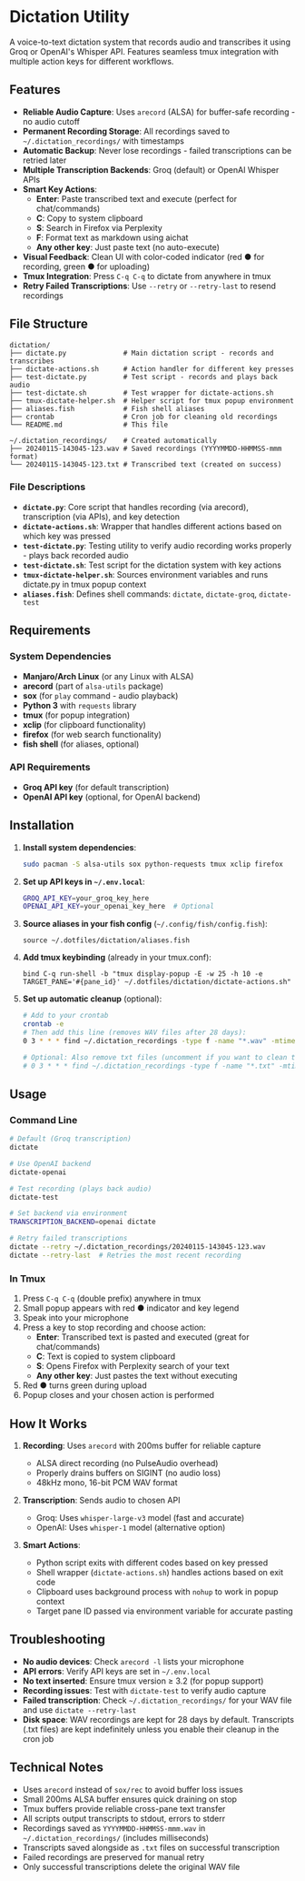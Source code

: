 # Dictation Utility

A voice-to-text dictation system that records audio and transcribes it using Groq or OpenAI's Whisper API. Features seamless tmux integration with multiple action keys for different workflows.

## Features

- **Reliable Audio Capture**: Uses `arecord` (ALSA) for buffer-safe recording - no audio cutoff
- **Permanent Recording Storage**: All recordings saved to `~/.dictation_recordings/` with timestamps
- **Automatic Backup**: Never lose recordings - failed transcriptions can be retried later
- **Multiple Transcription Backends**: Groq (default) or OpenAI Whisper APIs
- **Smart Key Actions**:
  - **Enter**: Paste transcribed text and execute (perfect for chat/commands)
  - **C**: Copy to system clipboard
  - **S**: Search in Firefox via Perplexity
  - **F**: Format text as markdown using aichat
  - **Any other key**: Just paste text (no auto-execute)
- **Visual Feedback**: Clean UI with color-coded indicator (red ● for recording, green ● for uploading)
- **Tmux Integration**: Press `C-q C-q` to dictate from anywhere in tmux
- **Retry Failed Transcriptions**: Use `--retry` or `--retry-last` to resend recordings

## File Structure

```
dictation/
├── dictate.py              # Main dictation script - records and transcribes
├── dictate-actions.sh      # Action handler for different key presses
├── test-dictate.py         # Test script - records and plays back audio
├── test-dictate.sh         # Test wrapper for dictate-actions.sh
├── tmux-dictate-helper.sh  # Helper script for tmux popup environment
├── aliases.fish            # Fish shell aliases
├── crontab                 # Cron job for cleaning old recordings
└── README.md               # This file

~/.dictation_recordings/    # Created automatically
├── 20240115-143045-123.wav # Saved recordings (YYYYMMDD-HHMMSS-mmm format)
└── 20240115-143045-123.txt # Transcribed text (created on success)
```

### File Descriptions

- **`dictate.py`**: Core script that handles recording (via arecord), transcription (via APIs), and key detection
- **`dictate-actions.sh`**: Wrapper that handles different actions based on which key was pressed
- **`test-dictate.py`**: Testing utility to verify audio recording works properly - plays back recorded audio
- **`test-dictate.sh`**: Test script for the dictation system with key actions
- **`tmux-dictate-helper.sh`**: Sources environment variables and runs dictate.py in tmux popup context
- **`aliases.fish`**: Defines shell commands: `dictate`, `dictate-groq`, `dictate-test`

## Requirements

### System Dependencies
- **Manjaro/Arch Linux** (or any Linux with ALSA)
- **arecord** (part of `alsa-utils` package)
- **sox** (for `play` command - audio playback)
- **Python 3** with `requests` library
- **tmux** (for popup integration)
- **xclip** (for clipboard functionality)
- **firefox** (for web search functionality)
- **fish shell** (for aliases, optional)

### API Requirements
- **Groq API key** (for default transcription)
- **OpenAI API key** (optional, for OpenAI backend)

## Installation

1. **Install system dependencies**:
   ```bash
   sudo pacman -S alsa-utils sox python-requests tmux xclip firefox
   ```

2. **Set up API keys in `~/.env.local`**:
   ```bash
   GROQ_API_KEY=your_groq_key_here
   OPENAI_API_KEY=your_openai_key_here  # Optional
   ```

3. **Source aliases in your fish config** (`~/.config/fish/config.fish`):
   ```fish
   source ~/.dotfiles/dictation/aliases.fish
   ```

4. **Add tmux keybinding** (already in your tmux.conf):
   ```tmux
   bind C-q run-shell -b "tmux display-popup -E -w 25 -h 10 -e TARGET_PANE='#{pane_id}' ~/.dotfiles/dictation/dictate-actions.sh"
   ```

5. **Set up automatic cleanup** (optional):
   ```bash
   # Add to your crontab
   crontab -e
   # Then add this line (removes WAV files after 28 days):
   0 3 * * * find ~/.dictation_recordings -type f -name "*.wav" -mtime +28 -delete 2>/dev/null
   
   # Optional: Also remove txt files (uncomment if you want to clean those too):
   # 0 3 * * * find ~/.dictation_recordings -type f -name "*.txt" -mtime +28 -delete 2>/dev/null
   ```

## Usage

### Command Line
```bash
# Default (Groq transcription)
dictate

# Use OpenAI backend
dictate-openai

# Test recording (plays back audio)
dictate-test

# Set backend via environment
TRANSCRIPTION_BACKEND=openai dictate

# Retry failed transcriptions
dictate --retry ~/.dictation_recordings/20240115-143045-123.wav
dictate --retry-last  # Retries the most recent recording
```

### In Tmux
1. Press `C-q C-q` (double prefix) anywhere in tmux
2. Small popup appears with red ● indicator and key legend
3. Speak into your microphone
4. Press a key to stop recording and choose action:
   - **Enter**: Transcribed text is pasted and executed (great for chat/commands)
   - **C**: Text is copied to system clipboard
   - **S**: Opens Firefox with Perplexity search of your text
   - **Any other key**: Just pastes the text without executing
5. Red ● turns green during upload
6. Popup closes and your chosen action is performed

## How It Works

1. **Recording**: Uses `arecord` with 200ms buffer for reliable capture
   - ALSA direct recording (no PulseAudio overhead)
   - Properly drains buffers on SIGINT (no audio loss)
   - 48kHz mono, 16-bit PCM WAV format

2. **Transcription**: Sends audio to chosen API
   - Groq: Uses `whisper-large-v3` model (fast and accurate)
   - OpenAI: Uses `whisper-1` model (alternative option)

3. **Smart Actions**: 
   - Python script exits with different codes based on key pressed
   - Shell wrapper (`dictate-actions.sh`) handles actions based on exit code
   - Clipboard uses background process with `nohup` to work in popup context
   - Target pane ID passed via environment variable for accurate pasting

## Troubleshooting

- **No audio devices**: Check `arecord -l` lists your microphone
- **API errors**: Verify API keys are set in `~/.env.local`
- **No text inserted**: Ensure tmux version ≥ 3.2 (for popup support)
- **Recording issues**: Test with `dictate-test` to verify audio capture
- **Failed transcription**: Check `~/.dictation_recordings/` for your WAV file and use `dictate --retry-last`
- **Disk space**: WAV recordings are kept for 28 days by default. Transcripts (.txt files) are kept indefinitely unless you enable their cleanup in the cron job

## Technical Notes

- Uses `arecord` instead of `sox/rec` to avoid buffer loss issues
- Small 200ms ALSA buffer ensures quick draining on stop
- Tmux buffers provide reliable cross-pane text transfer
- All scripts output transcripts to stdout, errors to stderr
- Recordings saved as `YYYYMMDD-HHMMSS-mmm.wav` in `~/.dictation_recordings/` (includes milliseconds)
- Transcripts saved alongside as `.txt` files on successful transcription
- Failed recordings are preserved for manual retry
- Only successful transcriptions delete the original WAV file